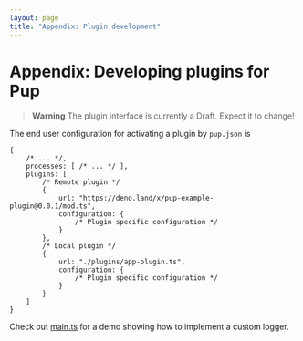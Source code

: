 ```yaml
---
layout: page
title: "Appendix: Plugin development"
---
```


# Appendix: Developing plugins for Pup

> **Warning** The plugin interface is currently a Draft. Expect it to change!

The end user configuration for activating a plugin by `pup.json` is

```jsonc
{
    /* ... */,
    processes: [ /* ... */ ],
    plugins: [
        /* Remote plugin */
        {
            url: "https://deno.land/x/pup-example-plugin@0.0.1/mod.ts",
            configuration: {
                /* Plugin specific configuration */
            }
        },
        /* Local plugin */
        {
            url: "./plugins/app-plugin.ts",
            configuration: {
                /* Plugin specific configuration */
            }
        }
    ]
}
```

Check out [main.ts](./main.ts) for a demo showing how to implement a custom logger.
